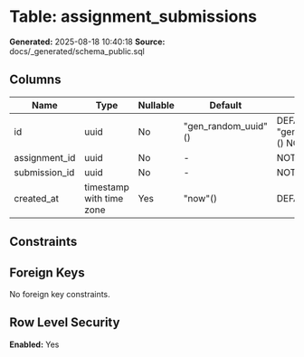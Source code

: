 ﻿# Table: assignment_submissions

**Generated:** 2025-08-18 10:40:18
**Source:** docs/_generated/schema_public.sql

## Columns

| Name | Type | Nullable | Default | Notes |
|------|------|----------|---------|-------|
| id | uuid | No | "gen_random_uuid"() | DEFAULT "gen_random_uuid"() NOT NULL |
| assignment_id | uuid | No | - | NOT NULL |
| submission_id | uuid | No | - | NOT NULL |
| created_at | timestamp with time zone | Yes | "now"() | DEFAULT "now"() |


## Constraints



## Foreign Keys

No foreign key constraints.


## Row Level Security

**Enabled:** Yes



